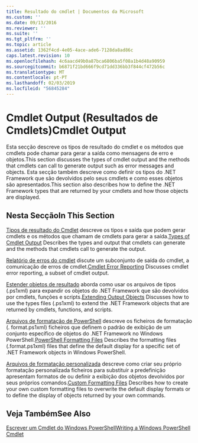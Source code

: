 ```yaml
---
title: Resultado do cmdlet | Documentos da Microsoft
ms.custom: ''
ms.date: 09/13/2016
ms.reviewer: ''
ms.suite: ''
ms.tgt_pltfrm: ''
ms.topic: article
ms.assetid: 1362f4cd-4e05-4ace-ade6-7128da8ad86c
caps.latest.revision: 10
ms.openlocfilehash: 4c6aacd49b0a87bca6806ba5f08a1b4d48a90959
ms.sourcegitcommit: b6871f21bd666f9cd71dd336bb3f844cf472b56c
ms.translationtype: MT
ms.contentlocale: pt-PT
ms.lasthandoff: 02/03/2019
ms.locfileid: "56845284"
---
```

# <a name="cmdlet-output"></a><span data-ttu-id="18a5e-102">Cmdlet Output (Resultados de Cmdlets)</span><span class="sxs-lookup"><span data-stu-id="18a5e-102">Cmdlet Output</span></span>

<span data-ttu-id="18a5e-103">Esta secção descreve os tipos de resultado do cmdlet e os métodos que cmdlets pode chamar para gerar a saída como mensagens de erro e objetos.</span><span class="sxs-lookup"><span data-stu-id="18a5e-103">This section discusses the types of cmdlet output and the methods that cmdlets can call to generate output such as error messages and objects.</span></span> <span data-ttu-id="18a5e-104">Esta secção também descreve como definir os tipos do .NET Framework que são devolvidos pelo seus cmdlets e como esses objetos são apresentados.</span><span class="sxs-lookup"><span data-stu-id="18a5e-104">This section also describes how to define the .NET Framework types that are returned by your cmdlets and how those objects are displayed.</span></span>

## <a name="in-this-section"></a><span data-ttu-id="18a5e-105">Nesta Secção</span><span class="sxs-lookup"><span data-stu-id="18a5e-105">In This Section</span></span>

<span data-ttu-id="18a5e-106">[Tipos de resultado do Cmdlet](./types-of-cmdlet-output.md) descreve os tipos e saída que podem gerar cmdlets e os métodos que chamam de cmdlets para gerar a saída.</span><span class="sxs-lookup"><span data-stu-id="18a5e-106">[Types of Cmdlet Output](./types-of-cmdlet-output.md) Describes the types and output that cmdlets can generate and the methods that cmdlets call to generate the output.</span></span>

<span data-ttu-id="18a5e-107">[Relatório de erros do cmdlet](./cmdlet-error-reporting.md) discute um subconjunto de saída do cmdlet, a comunicação de erros de cmdlet.</span><span class="sxs-lookup"><span data-stu-id="18a5e-107">[Cmdlet Error Reporting](./cmdlet-error-reporting.md) Discusses cmdlet error reporting, a subset of cmdlet output.</span></span>

<span data-ttu-id="18a5e-108">[Estender objetos de resultado](./extending-output-objects.md) aborda como usar os arquivos de tipos (.ps1xml) para expandir os objetos do .NET Framework que são devolvidos por cmdlets, funções e scripts.</span><span class="sxs-lookup"><span data-stu-id="18a5e-108">[Extending Output Objects](./extending-output-objects.md) Discusses how to use the types files (.ps1xml) to extend the .NET Framework objects that are returned by cmdlets, functions, and scripts.</span></span>

<span data-ttu-id="18a5e-109">[Arquivos de formatação de PowerShell](../format/powershell-formatting-files.md) descreve os ficheiros de formatação (. format.ps1xml) ficheiros que definem o padrão de exibição de um conjunto específico de objetos do .NET Framework no Windows PowerShell.</span><span class="sxs-lookup"><span data-stu-id="18a5e-109">[PowerShell Formatting Files](../format/powershell-formatting-files.md) Describes the formatting files (.format.ps1xml) files that define the default display for a specific set of .NET Framework objects in Windows PowerShell.</span></span>

<span data-ttu-id="18a5e-110">[Arquivos de formatação personalizada](./custom-formatting-files.md) descreve como criar seu próprio formatação personalizada ficheiros para substituir a predefinição apresentam formatos de ou definir a exibição dos objetos devolvidos por seus próprios comandos.</span><span class="sxs-lookup"><span data-stu-id="18a5e-110">[Custom Formatting Files](./custom-formatting-files.md) Describes how to create your own custom formatting files to overwrite the default display formats or to define the display of objects returned by your own commands.</span></span>

## <a name="see-also"></a><span data-ttu-id="18a5e-111">Veja Também</span><span class="sxs-lookup"><span data-stu-id="18a5e-111">See Also</span></span>

[<span data-ttu-id="18a5e-112">Escrever um Cmdlet do Windows PowerShell</span><span class="sxs-lookup"><span data-stu-id="18a5e-112">Writing a Windows PowerShell Cmdlet</span></span>](./writing-a-windows-powershell-cmdlet.md)
